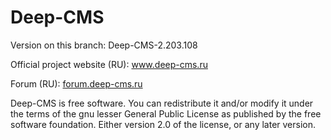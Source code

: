 Deep-CMS
========

Version on this branch: Deep-CMS-2.203.108


Official project website (RU): <a href="http://www.deep-cms.ru/">www.deep-cms.ru</a>

Forum (RU): <a href="http://forum.deep-cms.ru/">forum.deep-cms.ru</a>


Deep-CMS is free software. You can redistribute it and/or modify it under
the terms of the gnu lesser General Public License as published by the free
software foundation. Either version 2.0 of the license, or any later version.
